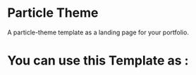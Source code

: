 # Particle Theme 
A particle-theme template as a landing page for your portfolio.


# You can use this Template as :

